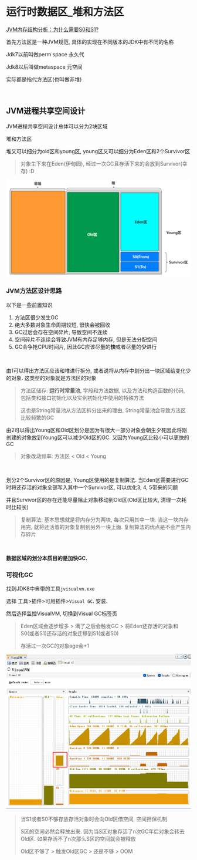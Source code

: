 # 运行时数据区_堆和方法区

[JVM内存结构分析：为什么需要S0和S1?](https://www.cnblogs.com/duanxz/p/6076662.html)

首先方法区是一种JVM规范, 具体的实现在不同版本的JDK中有不同的名称

Jdk7以前叫做perm space 永久代

Jdk8以后叫做metaspace 元空间

实际都是指代方法区(也叫做非堆)

​		

## JVM进程共享空间设计

JVM进程共享空间设计总体可以分为2块区域

堆和方法区

堆又可以细分为old区和young区, young区又可以细分为Eden区和2个Survivor区

> 对象生下来在Eden(伊甸园), 经过一次GC且存活下来的会放到Survivor(幸存) :D

![JVM内存空间_堆和方法区](%E8%BF%90%E8%A1%8C%E6%97%B6%E6%95%B0%E6%8D%AE%E5%8C%BA_%E5%A0%86%E5%92%8C%E6%96%B9%E6%B3%95%E5%8C%BA.assets/image-20220627190515702.png)



### JVM方法区设计思路

以下是一些前置知识

1. 方法区很少发生GC
2. 绝大多数对象生命周期较短, 很快会被回收
3. GC过后会存在空间碎片, 导致空间不连续
4. 空间碎片不连续会导致JVM有内存足够内存, 但是无法分配空间
5. GC会争抢CPU时间片, 因此GC应该尽量的**快**或者尽量的**少**进行

​		

由1可以得出方法区应该和堆进行拆分, 或者说将从内存中划分出一块区域给变化少的对象. 这类型的对象就是方法区的对象

> 方法区储存: **运行时常量池**, 字段和方法数据, 以及方法和构造函数的代码, 包括类和接口初始化以及实例初始化中使用的特殊方法
>
> 这也是String常量池从方法区拆分出来的理由, String常量池会导致方法区比较频繁的GC

由2可以得出Young区和Old区划分是因为有很大一部分对象会朝生夕死因此将刚创建的对象放到Young区可以减少Old区的GC. 又因为Young区比较小可以更快的GC

> 对象改动频率: 方法区 < Old < Young

​		

划分2个Survivor区的原因是, Young区使用的是复制算法. 当Eden区需要进行GC时将还存活的对象全部写入其中一个Survivor区, 可以优化3, 4, 5带来的问题

并且Survivor区的存在还能尽量阻止对象移动到Old区(Old区比较大, 清理一次耗时比较长)

> 复制算法: 基本思想就是将内存分为两块, 每次只用其中一块. 当这一块内存用完, 就将还活着的对象复制到另外一块上面. 复制算法的优点是不会产生内存碎片

​		

**数据区域的划分本质目的是加快GC.**



### 可视化GC

找到JDK8中自带的工具`jvisualvm.exe`

选择 工具>插件>可用插件>`Visual GC`. 安装.

然后选择监控VisualVM, 切换到Visual GC标签页

> Eden区域会逐步增多 > 满了之后会触发GC > 将Eden还存活的对象和S0(或者S1)还存活的对象迁移到S1(或者S0)
>
> 存活过一次GC的对象age会+1



![image-20220627194528102](%E8%BF%90%E8%A1%8C%E6%97%B6%E6%95%B0%E6%8D%AE%E5%8C%BA_%E5%A0%86%E5%92%8C%E6%96%B9%E6%B3%95%E5%8C%BA.assets/image-20220627194528102.png)

> 当S1或者S0不够存放存活对象时会向Old区借空间, 空间担保机制
>
> S区的空间必然会释放出来. 因为当S区对象存活了n次GC年后对象会转去Old区. 如果存活不了n次那么S区的空间就会被释放
>
> Old区不够了 > 触发Old区GC > 还是不够 > OOM


